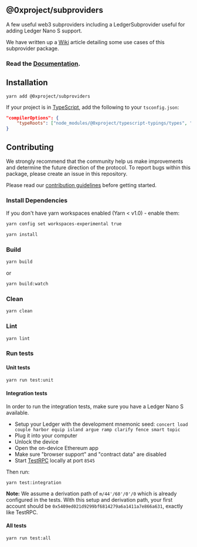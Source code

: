 ## @0xproject/subproviders

A few useful web3 subproviders including a LedgerSubprovider useful for adding Ledger Nano S support.

We have written up a [Wiki](https://0xproject.com/wiki#Web3-Provider-Examples) article detailing some use cases of this subprovider package.

### Read the [Documentation](0xproject.com/docs/subproviders).

## Installation

```
yarn add @0xproject/subproviders
```

If your project is in [TypeScript](https://www.typescriptlang.org/), add the following to your `tsconfig.json`:

```json
"compilerOptions": {
    "typeRoots": ["node_modules/@0xproject/typescript-typings/types", "node_modules/@types"],
}
```

## Contributing

We strongly recommend that the community help us make improvements and determine the future direction of the protocol. To report bugs within this package, please create an issue in this repository.

Please read our [contribution guidelines](../../CONTRIBUTING.md) before getting started.

### Install Dependencies

If you don't have yarn workspaces enabled (Yarn < v1.0) - enable them:

```bash
yarn config set workspaces-experimental true
```

```bash
yarn install
```

### Build

```bash
yarn build
```

or

```bash
yarn build:watch
```

### Clean

```bash
yarn clean
```

### Lint

```bash
yarn lint
```

### Run tests

#### Unit tests

```bash
yarn run test:unit
```

#### Integration tests

In order to run the integration tests, make sure you have a Ledger Nano S available.

*   Setup your Ledger with the development mnemonic seed: `concert load couple harbor equip island argue ramp clarify fence smart topic`
*   Plug it into your computer
*   Unlock the device
*   Open the on-device Ethereum app
*   Make sure "browser support" and "contract data" are disabled
*   Start [TestRPC](https://github.com/trufflesuite/ganache-cli) locally at port `8545`

Then run:

```
yarn test:integration
```

**Note:** We assume a derivation path of `m/44'/60'/0'/0` which is already configured in the tests. With this setup and derivation path, your first account should be `0x5409ed021d9299bf6814279a6a1411a7e866a631`, exactly like TestRPC.

#### All tests

```bash
yarn run test:all
```
